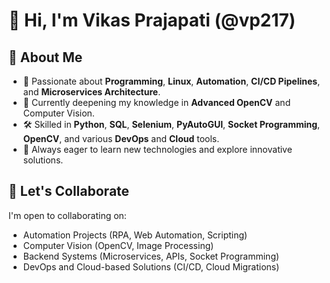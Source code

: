# 👋 Hi, I'm Vikas Prajapati (@vp217)

## 🚀 About Me
- 👀 Passionate about **Programming**, **Linux**, **Automation**, **CI/CD Pipelines**, and **Microservices Architecture**.
- 🌱 Currently deepening my knowledge in **Advanced OpenCV** and Computer Vision.
- 🛠️ Skilled in **Python**, **SQL**, **Selenium**, **PyAutoGUI**, **Socket Programming**, **OpenCV**, and various **DevOps** and **Cloud** tools.
- 💬 Always eager to learn new technologies and explore innovative solutions.

## 🤝 Let's Collaborate
I'm open to collaborating on:
- Automation Projects (RPA, Web Automation, Scripting)
- Computer Vision (OpenCV, Image Processing)
- Backend Systems (Microservices, APIs, Socket Programming)
- DevOps and Cloud-based Solutions (CI/CD, Cloud Migrations)
<!---
vp217/vp217 is a ✨ special ✨ repository because its `README.md` (this file) appears on your GitHub profile.
You can click the Preview link to take a look at your changes.
--->
